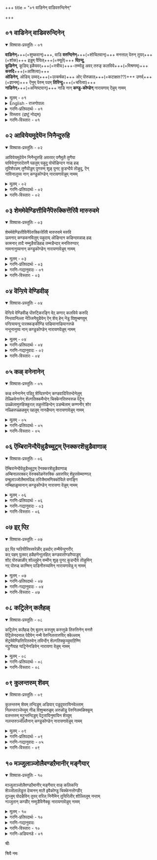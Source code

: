 +++
title = "०१ वाडिनेन् वाडिवरुन्दिनेन्"

+++


## ०१ वाडिनेन् वाडिवरुन्दिनेन्

<details open><summary>विश्वास-प्रस्तुतिः - ०१</summary>

**वाडिनेन्**+++(=शुष्कवान्)+++, वाडि **वरुन्दिनेन्**+++(=शोचितवान्)+++ मनत्ताल् पॆरुन् तुयर्+++(=शोक)+++ इडुम् पैयिल्+++(=स्यूते)+++ **पिऱन्दु**,  
**कूडिनेन्**, कूडिय् इळैयवर्+++(=स्त्रीयः)+++-तम्मोडु अवर् तरुङ् कलविये+++(=मिश्रणम्)+++ **करुदि**+++(=आशित्वा)+++  
**ओडिनेन्**, ओडिय् उय्वद्+++(=उत्कर्षक)+++ ओर् पॊरुळाल्+++(=कटाक्षतः??)+++ उणर्व्+++(=ज्ञानम्)+++ ऎनुम् पॆरुम् पदम् **तिरिन्दु**+++(=चरित्वा)+++  
**नाडिनेन्**+++(=अन्विष्टवान्)+++ नाडि नान् **कण्डु-कॊण्डेन्** नारायणाव् ऎन्नुम् नामम्
</details>

<details><summary>मूलम् - ०१</summary>

वाडिनेन् वाडिवरुन्दिनेन् मनत्ताल् पॊरुन्दुयरिडुम् पैयिल् पिऱन्दु  
कूडिनेन् कूडियिळैयवर् तम्मोडु अवर् तरुङ्गलविये करुदि  
ओडिनोडियुय् वदोर् पॊरुळाल् उणर् वॆनुम् पॆरुम् पदम् तिरिन्दु  
नाडिनेन् नाडिनान् कण्डुकॊण्डेन् नारायणावॆन्नुम् नामम्
</details>

<details><summary>English - राजगोपालः</summary>

"Born into this life, I fell into deep anguish of mind. I mingled with young women thinking it was greatly to be desired, until at last I realised that salvation consists only in the utterance of the name Nārāyaṇa”.
</details>


<details><summary>गरणि-प्रतिपदार्थः - ०१</summary>

वाडिनेन्=बाडि बसवळिदॆ, वाडि=बाडि, मनत्ताल्=मनस्सिनल्लि, वरुन्दिनेन्=नॊन्दु कॊरगिदॆ, पॆरु=अगाधवाद, तुयर् इडुम्=दुःखगळिगॆ आकरवाद, पैयिल्=चीलदल्लि, पिऱन्दु=हुट्टि, कूडिनेन्=इतररन्नु कूडिकॊण्डॆ, कूडि=संसारदल्लि सेरिकॊण्डु, इळैयवर्=स्त्रीयरु, तरुम्=तरुव\(कॊडुव\), कलविये=कूडिकॆयन्ने, करुदि=आशिसि, अवर् तम्मोडु=अवरॊडनॆ, ओडिनेन्=स्वेच्छॆयिन्द ओडिदॆ, ओडि=हागॆ नडसिद ओटदल्लि, उय्वदु=अभ्युदय हॊन्दलु, ऒरु पॊरुळाल्=भगवन्तन ऒन्दु कृपाकटाक्षदिन्द, उणर् वु ऎनुम्= ज्ञानवॆम्ब, पॆरुपदम्=श्रेष्ठ स्थानदल्लि, तिरिन्दु= नडॆदाडि, नाडिनेन्=हुडुकिदॆ, नाडि=हागॆ हुडुकाडि, नारायणा ऎन्नुम्=नारायण ऎम्ब, नामम्=नामवन्नु, नान्=नानु, कण्डुकॊण्डेन्=पडॆदुकॊण्डॆनु.
</details>

<details><summary>विस्तारः (द्रष्टुं नोद्यम्)</summary>

\(इदुवरॆगिन नन्न बाळिनल्लि\)नानु बाडि बसवळिदॆ. बाडिद्दल्लदॆ मनदल्लि नॊन्दु कॊरगिदॆ.  
अगाधवाद दुःखक्कॆ आकरवाद \(संसारवॆम्ब\) चीलदल्लि हुट्टु कूडिकॊण्डॆ.  
संसारदल्लि सेरिकॊण्डु स्त्रीयरु कॊडुव कूडिकॆयन्ने आशिसि  
अवरॊडनॆ स्वेच्छॆयिन्द ओडाडिदॆ.  
हागॆ नडसिद ओटदल्लि आत्माभ्युदयवन्नु पडॆयुवुदक्कागि  
भगवन्तन ऒन्दु कृपाकटाक्षदिन्द ज्ञानवॆम्ब श्रेष्ठवाद स्थानदल्लि नडॆदाडि हुडुकिदॆ.  
हागॆ हुडुकाडि नारायण ऎम्ब नामवन्नु नानु पडॆदुकॊण्डॆ. \(१
</details>


<details><summary>गरणि-विस्तारः - ०१</summary>

तिरुमङ्गै आऴ्वाररु हेळुत्तारॆ- इन्दु नानु "नारायण"ऎम्ब नामवन्नु कण्डुकॊण्डॆ. इष्टुकालवू नानु हुट्टु, सावु दुःख,कष्ट,सङ्कटगळीगॆ आकरवॆनिसिद संसारदल्लि बिद्दु तॊळलाडुत्तिद्दॆ. नन्न आत्मविकासक्कॆ ऎडॆयिल्लदन्तॆ इत्तु. अदक्कॆ अवकाशविल्लवल्ल ऎन्दु मनस्सिनल्लि कॊरगिदॆ. बाडि बसवळिदॆ. नन्न सांसारिक जीवनदल्लि दॊरॆयुव अत्यल्पवाद विषयसुखक्कॆ नन्न आशॆयन्नु हॆच्चिसिकॊण्डिद्दॆ. स्त्रीयरॊडनॆ अदक्कागि बहळवागि ओडाडिदॆ. अदृष्टवशात् भगवन्तन कृपॆयॊन्दु नन्नन्नु आत्मज्ञानदत्त तिरुगिसितु. ज्ञानवॆम्ब 

आस्थानदल्लि नडॆदद्दर फलवागि, हुडुकाडिद्दर फलवागि ननगॆ लभिसिद्दु "नारायण"ऎम्ब दिव्यनाम.

संसारवॆम्बुदु घोरसागर. अदु अनन्त. दुःखद आकर. अदरल्लि सिक्किबिद्दरॆ, निरन्तरवू तॊळलाटवे गति. आ कडुकष्टदिन्द तप्पिसिकॊळुवुदादरू हेगॆ? मॊदलु, तानु अदरिन्द पारागबेकु ऎम्ब मनस्सु सिद्धवागबेकु. तानु नडसुत्तिरुव जीवन हुरुळिल्लद्दॆन्दू व्यर्थवादद्दॆन्दू अरिवागबेकु. तन्न अभ्युदयक्कॆ दारिकाणलिल्लवल्ल ऎन्दु मनस्सु कॊरगबेकु. इष्टॆल्ल अरिवुण्टागुवुदक्कॆ भगवन्तन कृपाकटाक्षवु ऒदगिबरबेकु. आग, आत्मज्ञानवुण्टागुत्तदॆ. आत्मोन्नतियागुत्तदॆ. अदक्कॆ अतिसुलभवू सरळवू आद मार्गवॆन्दरॆ भगवन्नाम स्मरणॆये. भगवन्नामस्मरणॆयिन्द मनस्सु पक्ववागुत्तदॆ. भक्तिहॆच्चुत्तदॆ. भगवन्तनन्नु कण्डुकॊळ्ळुवन्तागुवुदु. भगवन्तनल्लि कूडिकॊळ्ळुवुदू, अवन सेवॆयू लभिसुवुदु.

"नारायण"नामवन्नु आऴ्वाररु हेगॆ पडॆदरॆम्ब कतॆयन्नु ऒम्दु तनियल्लि सूचिसलागिदॆ. "ॐ नमो नारायणाय" ऎम्ब अष्टाक्षरी मन्त्रवन्नु अवरु भगवन्तनिन्दले उपदेशपडॆदरल्लवे? अदरिन्द अवर आत्मोन्नतियायितल्लवे? ई दिव्यमन्त्रदल्लि सेरिरुव "नारायण"ऎम्बुदु भगवन्नाम. हिरियरु, भागवतरु तावु माडुव ऎल्ल कॆलसगळल्लियू, मिक्क ऎल्ला कालगळल्लियू प्रियवाद ऒन्दु भगवन्नामवन्नु उच्चरिसुत्तले इरुवरल्लवे?

तम्म जीवनद अनुभव ऒब्बॊब्ब संसारिगू अवश्यकवॆन्दू, तम्म हागॆये ऎल्लर आत्मोद्धारवागबेकॆन्दू, आऴ्वाररु "नाम"द हिरिमॆयन्नू., अदु तमगॆ लभिसिद परियन्नू इल्लि हेळिद्दारॆ. इदु अवर औदार्य\! आत्मसाधनॆगॆ मॊदल पाठवे "नाम"स्मरणॆ.
</details>


## ०२ आवियेयमुदेयॆन निनैन्दुरुहि

<details open><summary>विश्वास-प्रस्तुतिः - ०२</summary>

आवियेयमुदेयॆन निनैन्दुरुहि अवरवर् पणैमुलै तुणैया  
पावियेनुणरादॆत्तनै पहलुम् पऴुदु पोयॊऴिन्दन नाळ् हळ्  
तूविशेरन्नम् तुणैयॊडुम् पुणरुम् शूऴ् पुनऱ् कुडन्दैये तॊऴुदु, ऎन्  
नाविनालुय्य नान् कण्डुकॊण्डेन् नारायणावॆन्नुम् नामम्
</details>

<details><summary>मूलम् - ०२</summary>

आवियेयमुदेयॆन निनैन्दुरुहि अवरवर् पणैमुलै तुणैया  
पावियेनुणरादॆत्तनै पहलुम् पऴुदु पोयॊऴिन्दन नाळ् हळ्  
तूविशेरन्नम् तुणैयॊडुम् पुणरुम् शूऴ् पुनऱ् कुडन्दैये तॊऴुदु, ऎन्  
नाविनालुय्य नान् कण्डुकॊण्डेन् नारायणावॆन्नुम् नामम्
</details>

<details><summary>गरणि-प्रतिपदार्थः - ०२</summary>

आविये=नन्न प्राणवे, अमुदे=अमृतवे, ऎन=ऎन्दु, निनैन्दु=नॆनॆदु, उरुहि=मनकरगि, अवरवर्=अवरवर, पणैमुलै=दप्प मॊलॆगळ, तुणै आ=जॊतॆगूडि, पावियेन्= नानु पापियादॆनु, उणरादु=आत्मज्ञानवन्नु पडॆयदॆ, ऎत्तनै पहलुम्=ऎष्टो दिनगळु, पऴुदु पोय्= व्यर्थवादवु, ऎत्तनै नाळ् हळ्= ऎष्टो दिनगळु, ऒऴिन्दन=कळॆदु होदवु, तूविशेर्=मृदुवाद रॆक्कॆगळिन्द कूडिद, अन्नम्=हंसवु, तुणैयॊडुम्=अदर जॊतॆयॊडनॆ, पुणरुम्=विहरिसुवन्थ, पुनल् शूऴ्=सरोवरगळिन्द सुत्तुवरिदिरुव, कुडन्दैये= कुम्भकोणवन्ने, तॊऴुदु=सेवॆ माडि, ऎन् नाविनाल्=नन्न नालगॆयिन्द, उय्य=नानु उज्जीवनगॊळ्ळलु, कण्डुकॊण्डेन्=कण्डुकॊण्डॆनु, नारायण ऎन्नुम् नामम्=नारायण ऎम्ब नामवन्नु.
</details>

<details><summary>गरणि-विस्तारः - ०२</summary>

नन्न प्राणवे, अमृतवे ऎन्दु नॆनॆदु, मनकरगि, अवरवर दप्पनाद मॊलॆगळ जॊतॆगूडि नानु पापियादॆ. आत्मज्ञानवन्नु पडॆयदॆ ऎष्टुदिनगळो व्यर्थवादवु. ऎष्टु कालवो कळॆदुहोदवु. मृदुवाद रॆक्कॆगळिन्द कूडिद हंसगळु जॊतॆगूडि विहरिसुवन्थ सरोवरगळिन्द सुत्तुवरिदिरुव कुम्भकोणवन्ने सेवॆ माडि, ननु उज्जीविसुवुदक्कागि नारायण ऎम्ब नामवन्नु नानु नन्न नालगॆयिन्द कण्डुकॊण्डॆ. \(२

आऴ्वाररु हेळुत्तारॆ- नन्न जीवनदल्लि बहुभागवन्नु नानु व्यर्थवागि कळॆदॆ. इहलोकद क्षणिकवाद इन्द्रियगळ सुखक्कागि नानु बहळवागि तॊळलाडिदॆ. नन्नॊडनॆ इरुव स्त्रीयरन्नु "नन्न प्राणवे" , नन्न अमृतवे" ऎन्दु मुन्तागि प्रीतिय सविनुडिगळिन्द कूगिकरॆयुत्ता अवरु कॊडुव अल्पसुखवन्ने सर्वस्ववॆन्दु तिळिदु कालकळॆदॆ. नन्न बाळिन ऎष्टो काल हीगॆ हाळायितो\! आत्मज्ञानक्कागि प्रयत्निसले इल्ल. नन्न मेल्मॆगागि नानु श्रमिसलिल्ल. नानु कडुपापियादॆ. आदरू, भगवन्तन कृपॆयुण्टायितु. रम्यवाद प्रकृतियिन्दलू, हंसगळु विहरिसुव सरोवरगळिन्दलू सुत्तुवरिदिरुव ई कुम्भकोणक्षेत्रदल्लि सेवॆ माडुव भाग्य लभिसितु. अदर फलवागि "नारायण" नामवन्नु नानु उच्चरिसुवन्तॆ आयितु.

परमात्मनन्नु अनन्यवागि आश्रयिसि, अवनन्नु गाढवागि प्रेमिसि अवनन्नु "नन्न प्राणवे", "नन्न अमृतवे"ऎन्दु कूगि करॆयुत्ता, हागॆये अनुभविसुत्ता आत्मोद्धार माडिकॊळ्ळुवुदु मनुष्यन कर्तव्य. आदरॆ, अवनु माडुवुदादरू एनु? आत्मोन्नतिगागि श्रमिसदॆ, अवन बाळन्नॆल्ल क्षणिकवाद विषयसुखगळन्नु अरसुवुदरल्लिये व्यर्थवागि कळॆयुत्तानॆ. आऴ्वाररिगॆ आदद्दू हीगॆये. भगवत्कृपॆयिन्द अवरु देशद नाना पुण्यक्षेत्रगळ दर्शन माडिदरु. अल्लॆल्ला भगवत्सेवॆय भाग्य अवरिगॆ लभिसितु. आत्मज्ञानवुण्टागि भगवन्नामस्मरणॆयल्लि आनन्ददिन्द कालकळॆयुवन्तॆ आयितु.

आऴ्वाररु देशद नाना पवित्रक्षेत्रगळन्नु सन्दर्शिसिदरष्टॆ. अवुगळल्लि बहुमट्टिगॆ ऎल्लवुगळन्नू तम्म पाशुरगळल्लि हॊगळिहाडिद्दारॆ. ई पाशुरदल्लि अवरु कुम्भकोणदल्लि नॆलसिरुव "आरावमदु" ऎम्ब हॆसरिनल्लि कीर्तिवन्तनाद स्वामिय सेवॆयन्नु माडिद्दर परिणामवे "अमुदे" ऎम्ब पदप्रयोगदिन्द कण्डुबरुव सूचनॆ. आरावमदु स्वामिये श्रीमन्नारायणनल्लवे? "नारायण"ऎम्ब नामवन्नु नालगॆयल्लि उच्चरिसुत्ता आत्मोन्नतियन्नू मुक्तियन्नू पडॆयुवुदक्कॆ सुलभवाद मार्ग ऎम्बुदन्नु अदु सूचिसुत्तदॆ.
</details>


## ०३ शेममेवेण्डित्तीविनैपॆरुक्कित्तॆरिवै मारुरुवमे

<details open><summary>विश्वास-प्रस्तुतिः - ०३</summary>

शेममेवेण्डित्तीविनैपॆरुक्कित्तॆरिवै मारुरुवमे मरुवि  
ऊमनार् कण्डकनविलुम् पऴुदाय् ऒऴिन्दन कऴिन्दवन्नाळ् हळ्  
कामनार् तादै नम्मुडैयडिहळ् तम्मडैन्दार् मनत्तिरुप्पार्  
नामनानुय्यनान् कण्डुकॊण्डेन् नारायणावॆन्नुम् नामम्
</details>

<details><summary>मूलम् - ०३</summary>

शेममेवेण्डित्तीविनैपॆरुक्कित्तॆरिवै मारुरुवमे मरुवि  
ऊमनार् कण्डकनविलुम् पऴुदाय् ऒऴिन्दन कऴिन्दवन्नाळ् हळ्  
कामनार् तादै नम्मुडैयडिहळ् तम्मडैन्दार् मनत्तिरुप्पार्  
नामनानुय्यनान् कण्डुकॊण्डेन् नारायणावॆन्नुम् नामम्
</details>

<details><summary>गरणि-प्रतिपदार्थः - ०३</summary>

शेममे वेण्डि=सौख्यवन्ने कोरि, ती विनै=कॆट्टकॆलसगळन्नु, पॆरुक्कि=बॆळसि, तॆरिवैमार्=स्त्रीयर, उरुवमे=रूपसौन्दर्यवन्ने, मरुवि=आशिसि, ऊमनार्=मूकनु, कण्ड=कण्ड, कनविलुम्=कनसिगिन्तलू, पऴुदुआय्=व्यर्थवागि, ऒऴिन्दन=कळॆदु होदवु, कऴिन्दन अन्नान् हळ्=आ काल\(दिन\)वॆल्ल व्यर्थवागि होदवु, कामनार् तादै=मन्मथन तन्दॆयू, नम्मुडैय अडिहळ्= नम्म पवित्रपादगळू

तम्=तम्मन्नु, अडैन्दार्=आश्रयिसिदवर, मनत्तु=मनदल्लि, इरुप्पार्=नॆलसिरुववनू, आदवन, नामम्=पवित्रनामवाद, नारायणा ऎन्नुम् नामम् =नारायणा ऎम्ब नामवन्नु, नान्=नानु, उय्य=उज्जीविसलु, कण्डुकॊण्डेन्=कण्डुकॊण्डॆनु.
</details>

<details><summary>गरणि-गद्यानुवादः - ०१</summary>

सौख्यवन्ने कोरि, कॆट्टकॆलसगळन्नु बॆळसि, स्त्रीयर रूपसौन्दर्यवन्ने आशिसि, मूकरु कन्द कनसिगिन्तलू हीनवागि कालवॆल्ल व्यर्थवागि कळॆदुहोयितु. मन्मथन तन्दॆयू, नम्म पवित्रपादगळू, तम्मन्नु आश्रयिसिदवर मनदल्लि नॆल्सिरुववनू आद स्वामिय पवित्रनामवाद नारायण ऎम्ब नामवन्नु, नानु उज्जीवनगॊळ्ळलु कण्डुकॊण्डॆनु. \(३\)
</details>

<details><summary>गरणि-विस्तारः - ०३</summary>

"नावु क्षेमदिन्दिरबेकु. नमगॆ यारिन्दलू कष्टसङ्कटगळु बरबारदु. यावागलू हितवागि सुखसन्तोषगळिन्दले कूडिरबेकु-ऎन्दु हम्बलिसुववरु ऒळ्ळॆयवरागि, ऒळ्ळॆय कॆलसगळन्नु माडुत्ता, ऒळ्ळॆय तनवन्नु बॆळॆसिकॊळ्ळुत्ता होगबेकु. अदक्कॆ प्रतियागि कॆट्टद्दन्नु माडुत्ता अदरिन्द ऒळ्ळॆयदन्नु पडॆयलादीते? स्त्रोलोलुपतॆये मुन्ताद विषयासक्तिगळल्लि तॊडगिदरॆ बरुव फल कॆट्टद्दे हॊरतु ऒळ्ळॆयदॆन्दिगू आगलारदु.

आऴ्वररु हेळूत्तारॆ, नानु इहलोकद सुखवन्नु बयसिदॆ. अदे क्षेमवॆन्दू हितवॆन्दू तिळिदॆ. अदक्कागि कॆट्टकॆलसगळन्नु बॆळसुत्ता होदॆ. स्त्रीयरल्लि व्यामोहगॊण्डॆ. अवर रूपसौन्दर्यगळिगॆ मरुळादॆ. स्त्रीसङ्गवन्नु आशिसिदॆ. हीगॆ नन्न आयुस्सु व्यर्थवागि हाळायितु. नन्न अनुभवदिन्द ननगॆ ईग तिळियितु नन्ना त्मोन्नतिगॆ अदु सरियाद क्रमवल्लवॆन्दु. भगवन्तनु अपरिमित सुन्दरनु. अवनन्नु "मन्मथ मन्मथ"नॆन्नुत्तारॆ. अवन तिरुवडिगळे मनुष्यन उज्जीवनक्कॆ दृढवाद रक्षणॆ. अवनन्नु आश्रयिसिदवर मनदल्लि अवनु नॆलसुवनु. मत्तु आश्रितर रक्षकनागुत्तानॆ. इदन्नु मनवरिकॆ माडिकॊण्डु, नानु स्वामिय पवित्रवाद नामवन्नु ऎन्दरॆ, "नारायण"ऎम्बुदन्नु ईग कण्डुकॊण्डिद्देनॆ.

आद्दरिन्द, ऎष्टे कॆट्टवनादरू, तन्न आत्मोद्धारवन्नु ताने माडिकॊळ्ळबहुदाद सुलभोपायवॆन्दरॆ, ऎडबिडद भगवन्नामोच्चारणॆये.

"मूकनु कण्ड कनसु...." इदु बलुसॊगसाद उपमान. मूकनिगॆ मातिन शक्तियिल्ल. तानु कण्ड कनसु ऎष्टे सुन्दरवादरू, ऎष्टे हर्षप्रदवादरू, ऎष्टे भयानकवादरू अदन्नु तानॊब्ब अनुभविसबल्लने विना तन्न अनुभववन्नु इतररॊन्दिगॆ विनिमय माडिकॊळ्ळलार. आद्दरिन्द अवन कनसु ऒन्दु बगॆय मूकवेदनॆये ऎन्नबहुदु.

अदक्किन्तलू हीनवादद्दु इहलोकद सुखगळल्लि स्त्रीसङ्गदल्लि कळॆयुव काल.
</details>


## ०४ वॆन्ऱिये वेण्डिवीऴ्

<details open><summary>विश्वास-प्रस्तुतिः - ०४</summary>

वॆन्ऱिये वेण्डिवीऴ् पॊरुट्किरङ्गि वेऱ् कणार् कलविये करुदि  
निन्ऱवानिल्ला नॆञ्जिनैयुडैयेन् ऎन् शॆय् हेन् नॆडु विशुम्बणवुम्  
पन्ऱियायन्ऱु पारक्कङ्कीण्डि पाऴियानाऴियानरुळे  
नन्ऱुनानुय्य नान् कण्डुकॊण्डेन् नारायणवॆन्नुम् नामम्
</details>

<details><summary>मूलम् - ०४</summary>

वॆन्ऱिये वेण्डिवीऴ् पॊरुट्किरङ्गि वेऱ् कणार् कलविये करुदि  
निन्ऱवानिल्ला नॆञ्जिनैयुडैयेन् ऎन् शॆय् हेन् नॆडु विशुम्बणवुम्  
पन्ऱियायन्ऱु पारक्कङ्कीण्डि पाऴियानाऴियानरुळे  
नन्ऱुनानुय्य नान् कण्डुकॊण्डेन् नारायणवॆन्नुम् नामम्
</details>

<details><summary>गरणि-प्रतिपदार्थः - ०४</summary>

वॆन्ऱिये वेण्डि=जयवन्नु आशिसि, वीऴ् पॊरुट्कु इरङ्गि=नाश हॊन्दुव वस्तुगळिगॆ इळिदु, वेल् कणार्==वेलायुधदन्तॆ विशालवाद कण्णुळ्ळवर, कलविये करुदि=कूटवन्ने आशॆपट्टु, निन्ऱवानिल्ला=निन्तल्लि निल्लद, नॆञ्जैयुडैयेन्=मनस्सुळ्ळवनागिद्देनॆ, ऎन् शॆय् हेन्=एनु माडलि? अन्ऱु=अन्दु, नॆडुविशुम्बु=विस्तारवाद आकाशवन्नु, अणवुम्=मुट्टुवन्तॆ, पन्ऱि आय्=हन्दि\(महावराहस्वरूपनु\) आगि, पारकम्=भूमण्डलवन्नु, कीण्ड=गिडिदॆत्तिद, पाऴियान्=समर्थनादवन, आऴियान्=चक्रायुधधारियादवन, अरुळे=कृपॆयिन्दले, नान्=नानु, नन्ऱु=चॆन्नागि, उय्य=उज्जीविसुवन्तॆ, नारायणा ऎन्नुम् नामम्=नारायण ऎम्ब नामवन्नु, नान् कण्डुकॊण्डेन्=नानु कण्डुकॊण्डॆनु.
</details>

<details><summary>गरणि-गद्यानुवादः - ०२</summary>

जयवन्ने आशिसि नाशहॊन्दुव वस्तुगळिगॆ इळिदु, वेलायुधदन्तॆ विशालवाद कण्णुगळुळ्ळवर कूटवन्ने आशॆपट्टु निन्तल्लि निल्लद मनस्सुळ्ळवनागिद्देनॆ;एनु माडलि? अन्दु विस्तारवाद आकाशवन्नु मुट्टुवन्तॆ महावराहनागि भूमण्डलवन्नु गिडिदु ऎत्तिद समर्थन, चक्रधारियु कृपॆयिन्दले नानु चॆन्नागि उज्जीविसुवन्तॆ, नारायण ऎम्ब नामवन्नू नानु कण्डुकॊण्डॆ. \(४\)
</details>

<details><summary>गरणि-विस्तारः - ०४</summary>

मनस्सिगॆ तक्क कॆलस, कॆलसक्कॆ तक्क फल. मनस्सु उत्तमवादरॆ उत्तमकार्यगळल्लि तॊडगिसुत्तदॆ. अदु कीळादरॆ कॆलसगळू कीळे. कॆलसवॆन्थाद्दो अदक्कॆ अनुगुणवागिये फलविरुवुदु. कीर्तियन्नू जयवन्नू अपेक्षिसुववनु कीर्तिकरवाद कॆलसगळन्ने माडबेकु. हीनकार्यगळल्लि निरतनागि कीर्तियन्नु आशिसिदरॆ, हीनकीर्तियल्लदॆ ऒळ्ळॆय यशस्सु लभिसुवुदे?

आऴ्वररु हेळुत्तारॆ- नानु आशिसिद्दु जय, कीर्तिगळन्नु माडुत्तिद्दुदु

अधःपतनद कॆलसगळन्ने. नन्न मनस्सादरो बलुचञ्चल. निन्तल्लिनिल्लद्दु अदु. नन्न लक्ष्यवॆल्ल विशालवाद कण्णुगळ हॆङ्गसर मेलॆ\! एनु माडलि? ई स्थितियल्लि नानु नन्न मेल्मॆयन्नु काणुवुदॆन्तु? हिन्दॆ, सर्वेश्वरनाद स्वामियु महावराहनागि अवतरिसि, आकाशदष्टुबॆळॆदु, नीरिनल्लि हॊक्कू भूमण्डलवन्नु कद्दु नीरिनल्लि अडगिकॊण्डिद्द दुष्टहिरण्याक्षनन्नु कॊन्दु भूमियन्नु तन्न कोरॆहल्लुगळिन्द गिडिदु मेलक्कॆ ऎत्तलिल्लवे? अवने नन्नल्लि मनॆमाडिकॊण्डिरुव कॆट्टहव्यासगळन्नु नाशगॊळिसि नन्नन्नु उद्धरिसुववनु\! अवनु चक्रायुधधारि\! परमसमर्थनु\! अवन कृपॆयिन्दले नानु आत्मोन्नतिगॆ साधनवाद नारायण ऎम्ब अवन दिव्य नामस्मरणॆयन्नु कण्डुकॊण्डॆ\!
</details>


## ०५ कळ् वनेनानेन्

<details open><summary>विश्वास-प्रस्तुतिः - ०५</summary>

कळ् वनेनानेन् पडिऱु शॆय्दिरुप्पेन् कण्डवादिरितन्देनेलुम्  
तॆळ्ळियेनानेन् शॆल्गतिक्कमैन्देन् चिक्कॆनत्तिरुवरुळ पॆट्रेन्  
उळ्ळॆलामुरुहिक्कूरल् तऴुत्तॊऴिन्देन् उडम्बॆलाम् कण्णनीर् शोर  
नळ्ळिरुळ्ळळवुम् पहलुम् नानऴैप्पन् नारायणावॆन्नुम् नामम्
</details>

<details><summary>मूलम् - ०५</summary>

कळ् वनेनानेन् पडिऱु शॆय्दिरुप्पेन् कण्डवादिरितन्देनेलुम्  
तॆळ्ळियेनानेन् शॆल्गतिक्कमैन्देन् चिक्कॆनत्तिरुवरुळ पॆट्रेन्  
उळ्ळॆलामुरुहिक्कूरल् तऴुत्तॊऴिन्देन् उडम्बॆलाम् कण्णनीर् शोर  
नळ्ळिरुळ्ळळवुम् पहलुम् नानऴैप्पन् नारायणावॆन्नुम् नामम्
</details>

<details><summary>गरणि-प्रतिपदार्थः - ०५</summary>

कळ्वनेन् आनेन्=कळ्ळतन माडुववने आदॆ, पडिऱु शॆय्दु इरुप्पेन्=मोसवञ्चनॆगळन्नु नडसिद्देनॆ, कण्डवा=नन्न इष्टबन्द हागॆ, तिरिन्देन् आनेन्=तिरुगाडि वर्तिसिदॆनादरू, तॆळ्ळियेन् आनेन्=तिळीमनस्सिनवनादॆ, शॆल् गतिक्कू=होगबेकाद सन्मार्गदल्लि, अमैन्देन्=हॊन्दिकॊण्डॆ, चिक्कॆन=इद्दक्किद्दन्तॆये, तिरु अरुळ्=श्रेष्ठवाद कृपॆयन्नु, पॆट्रेन्=पडॆदॆ, उळ् ऎलाम् उरुहि=मनस्सॆल्लवू, उरुहि=करगितु, कुरल्=गण्टलु, मातु, तऴुत्तु=तॊदलितु, ऒऴिन् देन्=नुडियदादॆनु, उडम्बॆलाम्=ऒडलॆल्लवू, कण्णनीर् शोर=कण्णीरु हरिदु नॆनॆयितु, नळ् इरुळ् अळवुम्=नट्टिरुळॆल्लवू, पहलुम्=हगलॆल्लवू, नान् अऴैप्पन्=नानु कूगि करॆयुवुदु, नारायणा ऎन्नुम् नामम्=नारायण ऎम्ब नामवन्ने.
</details>

<details><summary>गरणि-विस्तारः - ०५</summary>

कळ्ळतनवन्ने माडिदॆ. मोसवञ्चनॆगळन्नु नडसिदॆ. नन्न इष्टबन्द हागॆ तिरुगाडिदॆ. हागॆये नडॆदुकॊण्डॆ. इन्थ नीचप्रवृत्तियवनादरू

नन्न मनस्सु तिळिगॊण्डितु. नडॆयबेकाद सन्मार्गक्कॆ हॊन्दिकॊण्डॆ. इद्दक्किद्दन्तॆये दिव्यकृपॆयन्नु पडॆदॆ. मनस्सॆल्लवू करगितु. मातु तॊदलितु नुडियदादॆनु.कण्णीरु हरिदु ऒडलॆल्लवू नॆन्नॆयितु. हगलु इरुळॆन्नदॆ यावागलू नानु कूगिकरॆयुवुदु नारायण ऎम्ब नामवन्ने.\(५\)

मनुष्यनिगॆ बुद्धिस्वातन्त्र्यवू इदॆ. कर्तव्य स्वातन्त्र्यवू इदॆ. अदरिन्द अवनु ऊर्जितगॊळ्ळबहुदु; इल्लवे अधःपतन हॊन्दबहुदु. सर्वसाक्षियाद भगवन्तनु अवनल्लिये इद्दुकॊण्डु अवन नडतॆयन्नु गमनिसुत्तिरुत्तानॆ. याव क्षणदल्लि अवन कृपॆ ऒदगिबरुवुदो\! भगवत्कृपॆगॆ ऒळगादनॆन्दरॆ, अवन ऎल्लदुस्स्वभावगळू नीगुवुवु. अवनु परिशुद्धगॊळ्ळुवनु. तिरुमङ्गै आऴ्वारर जीवनवे इदक्कॆ निदर्शन. आऴ्वाररु तॊडगिद्दद्दु कळ्ळतन दरोडॆगळल्ल. भगवन्तनन्नू अवरु बिडलिल्ल. दम्पतिगळागि बन्द लक्ष्मीनारायणरन्नु सुलिगॆ माडिदरु. भगवन्तनिगॆ कनिकर हुट्टितु. अवरन्नु परिवर्तिसिदरु. ऎष्टु बेग अवरु सद्भक्तरादरु\! भक्तिपारवश्यदिन्द अवरिगाद परिवर्तनॆयन्नू आनन्दद अनुभवगळन्नू अवरु ई पाशुरदल्लि हेळिद्दारॆ. तम्म दुर्नडतॆय अरिवाद कूडले पश्चात्तापवुण्टायितु. मनस्सु करगितु. परिशुद्धगॊण्डितु. कृतज्ञतॆ हृदयदिन्द उक्किहरियितु. कण्णुगळिन्द आनन्दबाष्पवु धाराकारवागि हरियतॊडगितु. मातु तॊदलितु. कुत्तिगॆ बिगियितु. नारायण ऎम्ब ऒन्दु नामव् अवर बायिन्द ऎडॆबिडदॆ हॊरबीळलु मॊदलायितु. प्रापञ्चिक जीवनद योचनॆगळॆल्लवू मायवादवु. मनस्सु भगवन्तनल्लिये नॆलॆगॊण्डितु.
</details>


## ०६ ऎम्बिरानॆन्दैयॆन्नुडैच्चुट्रम् ऎनक्करशॆन्नुडैवाणाळ्

<details open><summary>विश्वास-प्रस्तुतिः - ०६</summary>

ऎम्बिरानॆन्दैयॆन्नुडैच्चुट्रम् ऎनक्करशॆन्नुडैवाणाळ्  
अम्बिनालरक्कर् वॆरुक्कॊळनॆरुक्कि अवरुयिर् शॆहुत्तवॆम्माण्णल्  
वम्बुलाञ्जोलैमामदिळ् तरिजैमामणिक्कोयिले वणङ्गि  
नम्बिहाळुय्यनान् कण्डुकॊण्डेन् नारायणा वॆन्नुम् नामम्
</details>

<details><summary>मूलम् - ०६</summary>

ऎम्बिरानॆन्दैयॆन्नुडैच्चुट्रम् ऎनक्करशॆन्नुडैवाणाळ्  
अम्बिनालरक्कर् वॆरुक्कॊळनॆरुक्कि अवरुयिर् शॆहुत्तवॆम्माण्णल्  
वम्बुलाञ्जोलैमामदिळ् तरिजैमामणिक्कोयिले वणङ्गि  
नम्बिहाळुय्यनान् कण्डुकॊण्डेन् नारायणा वॆन्नुम् नामम्
</details>

<details><summary>गरणि-प्रतिपदार्थः - ०६</summary>

ऎम् पिरान् =नमगॆ उपकाराकनू, ऎन्दै=तन्दॆयू, ऎन्नुडै शुट्रम्= नन्नबन्धुवू, ऎनक्कु अरशु=ननगॆ ऒडॆयनू, ऎन्नुडै वाऴ् नाळ्=नन्न प्राणपुरुषनू, अम्बिनाल्=बाणगळिन्द, अरक्कर्=राक्षसरु, वॆरुक्कॊळ=अञ्जुवन्तॆ \(बॆदरिकॊळ्ळुवन्तॆ\) नॆरुक्कि=ऎदुरिसि

अवर् उयिर्=अवर जीवगळन्नु, शॆहुत्त=सदॆबडिद, ऎम् अण्णल्=नम्म स्वामियू नॆलसिरुव, वम्बु उलाम्=परिमळवु हरडिरुव, शोलै=उपवनगळिन्दलू, मा मदिळ्=ऎत्तरवाद कोटॆगळिन्दलू कूडिद, तञ्जैमामणिन्=तञ्जैमामणिय कोयिले वणङ्गि=देवालयदल्लिये नमस्करिसि, नम्बिगाळ्=भगवद्भक्तरु, उय्य=उज्जीविसुवन्तॆये, नान्-नानु, नारायणा ऎन्नुम् नामम्=नारायण ऎम्ब नामवन्नु, कण्डुकॊण्डेन्=कण्डुकॊण्डॆनु.
</details>

<details><summary>गरणि-गद्यानुवादः - ०३</summary>

नम्म उपकारियू, तन्दॆयू, बन्धुवू, ऒडॆयनू, प्राणपुरुषनू राक्षसरु बॆदरिकॊळ्ळुवन्तॆ ऎदुरिसि अवर जीववन्नु अम्बुगळिन्द सदॆबडिदवनू आद नम्म स्वामियु नॆलसिरुव परिमळवु हरडिरुव उपवनगळिन्दलू ऎत्तरव्चाद कोटॆगॊडॆगळिन्दलू कूडिद तञ्जैमामणिय देवालयदल्लिये नमस्करिसि भगवद्भक्तरु आत्मोद्धार माडिकॊळ्ळुवन्तॆये नानू नारायण ऎम्ब नामवन्नुकण्डुकॊण्डॆ. \(६\)
</details>

<details><summary>गरणि-विस्तारः - ०६</summary>

शरणागति तत्त्वद ऒन्दु विषय इल्लि कण्डुबरुत्तदॆ. भगवन्तने नमगॆ तन्दॆ, तायि,बन्धु,बळग,गॆळॆय,गुरु,गति, रक्षक, ऒडॆय, प्राण -ऎल्लवू . अवनु हॊरतु नमगॆ बेरॆ शरण्यरिल्ल. अवनन्नु अनन्यवागि आश्रयिसि, आत्मोद्धार माडिकॊळ्ळबेकु. ई रहस्यवन्नु मनगण्डु हागॆये तप्पदॆ नडॆदुकॊळ्ळुववरु भगवद्भक्तरु. अवरु भगवन्तनु नॆलसिरुव पवित्रदेवालयगळल्लिये ऎडॆबिडदॆ सेवॆ माडुत्ता तलॆबागि नमस्करिसुत्ता तम्म जीवनवन्नु सार्थकगॊळिसिकॊळ्ळुत्तारॆ. अवरु उज्जीवनगॊळ्ळुवुदक्कॆ भगवत्सेवॆ अवर मार्ग. अवरन्तॆये आऴ्वाररिगू ऒन्दु सुलभवाद सॊगसाद आत्मोद्धार मार्ग दॊरॆतिदॆ. नारायण ऎम्ब पवित्र नामोच्चारणॆये अदु. अदरिन्दले अवरिगॆ आत्मोन्नति.

भगवद्भक्तरु ऒन्दु मार्गदिन्द उज्जीवनगॊण्डरु. हागॆये आऴ्वाररू ऒन्दु मार्गदिन्द उज्जीवनगॊण्डरु. इदरिन्द कलियबेकाद पाठवेनु? नावू हागॆये नम्मन्नु उद्धरिसिकॊळ्ळबेकु ऎम्बुदे. मुन्दिन पाशुर अदे.

"तञ्जै मामणिक्कोयिल्" ऎम्बुदु तञ्जावूरु ऎन्दु प्रसिद्धि पडॆद पुण्यक्षेत्र. इल्लि मूरु दिव्य सन्निधिगळिवॆ.
</details>


## ०७ इऱ् पिऱ

<details open><summary>विश्वास-प्रस्तुतिः - ०७</summary>

इऱ् पिऱ प्पऱियीरिवरवरॆन्नीर् इन्नदोर् तन्मैयॆन्ऱुणरीर्  
कऱ् पहम् पुलवर् हळैहणॆन्ऱुलहिल् कण्डवातॊण्डरैप्पाडुम्  
शॊऱ् पॊरुळाळीर् शॊल्लुहेन् वम्मीन् शूऴ् पुनऱ् कुडन्दैये तॊऴुमिन्  
नऱ् पॊरुळ् काण्मिन् पाडिनीरुय्यमिन् नारायणावॆन्नु म् नामम्
</details>

<details><summary>मूलम् - ०७</summary>

इऱ् पिऱ प्पऱियीरिवरवरॆन्नीर् इन्नदोर् तन्मैयॆन्ऱुणरीर्  
कऱ् पहम् पुलवर् हळैहणॆन्ऱुलहिल् कण्डवातॊण्डरैप्पाडुम्  
शॊऱ् पॊरुळाळीर् शॊल्लुहेन् वम्मीन् शूऴ् पुनऱ् कुडन्दैये तॊऴुमिन्  
नऱ् पॊरुळ् काण्मिन् पाडिनीरुय्यमिन् नारायणावॆन्नु म् नामम्
</details>

<details><summary>गरणि-प्रतिपदार्थः - ०७</summary>

इल्=मनॆयन्नू, पिऱप्पु=हुट्टन्नू, अऱियीर्=नीवु अरितिल्ल, इवर् अवर्=इवरु अवरु, ऎन्नीर्=ऎन्दु तिळिदवरु, इन्नदु ओर् तन्मै=इन्थाद्दु ऒन्दु स्वभाव ऎन्दु, उणरीर्=तिळिवळिकॆयिल्लदवरु , कऱ् पहम्=कल्पवृक्ष, पुलवर्=ज्ञानिगळु\(ऒडॆयरु\), कळैहण्=आधार, ऎन्ऱु=ऎन्दु, कण्डवा=मनस्सिगॆ बन्द हागॆ, उलहिल्=ई लोकदल्लि, तॊण्डरै=सेवकरन्नु, पाडुम्=हॊगळि हाडुव, शॊल् पॊरुळ् आळीर्= तिळिवळिकॆयिल्लद किविगळे, शॊल्लुहेन्=हेळुत्तेनॆ, वम्मीन्=बन्नि, पुनल् शूऴ्=उपवनगळिन्द सुत्तुवरिदिरुव, कुडन्दैये=कुम्भकोणवन्ने, तॊऴुमिन्=सेवॆ माडि, नल् पॊरुळ्=सद्वस्तुवन्नु, काण्मिन्=कण्डुकॊळ्ळि\(नोडिरि\), नारायणा ऎन्नुम् नामम्=नारायण ऎम्ब नामवन्नु, पाडि=हाडि, नीर्=नीवु, उय्यमिन्=आत्मोन्नति पडॆयिरि.
</details>

<details><summary>गरणि-गद्यानुवादः - ०४</summary>

नीवु मनॆयन्नू, हुट्टन्नू अरियदवरु. इवरु अवरु ऎन्दु तिळियदवरु. ऒन्दु स्वभाव इन्थाद्दु ऎम्ब ज्ञानविल्लदवरु. ई लोकदल्लि सेवकरागिरुववरन्नु \(प्रापञ्चिकरन्नु\)कल्पवृक्ष, ज्ञानि, ऒडॆय, आधार, रक्षक ऎन्दु मनस्सिगॆ बन्द हागॆ हॊगळिहाडुव अज्ञानि कविगळे हेळुत्तेनॆ बन्नि. उपवनगळिन्द सुत्तुवरिदिरुव कुम्भकोणदक्के सेवॆमाडि. सद्वस्तुवन्नु कण्डुकॊळ्ळि. नारायण ऎम्ब नामवन्नु हाडि, नीवु उद्धारवागिरि. \(७\)
</details>

<details><summary>गरणि-विस्तारः - ०७</summary>

तम्म हितक्कागिये दुडियुववरु स्वरथिगळु. अवरु लौकिकरु. परहितवन्नू लोकहितवन्नू कोरि श्रमिसुववरु पारमार्थिगळु. अवरु भक्तरु. अवरदु निस्स्वार्थसेवॆ. तिरुमङ्गैआऴ्वाररु भगवत्कृपॆयिन्द आत्मोद्धारद मार्गवन्नु कण्डुकॊण्डरष्टॆ. तावु अरितद्दन्नु तावु अनुभविसिद्दन्नु तावु कण्डुकॊण्डद्दन्नु लोकक्के हञ्चिबिडबेकॆन्दु बयसि, लौकिकरॆल्लरिगू ई पाशुरदल्लि करॆकॊडुत्तारॆ.

आऴ्वररु हेळुत्तारॆ- लौकिकरॆ, निम्म मनॆ\(नॆलॆ\)यावुदु ऎम्बुदु निमगॆ तिळियदु. नीवु हुट्टीरुवुदेतक्कॆ ऎम्बुदु निमगॆ तिळियदु. निमगॆ विवेचनाशक्ति इल्ल. इवरु अवरु ऎम्ब भेदवन्नु तिळियलारिरि. स्वभाववन्नू स्वरूपवन्नू अरियलारिरि. कलित कॆलवु

मातुगळन्नु निम्म मनस्सिगॆ बन्द हागॆ नीवु बळसुत्तीरि. ई लोकदल्लि नीचसेवकरागि हॊट्टॆ हॊरॆयुववरन्नु नीवु "कल्पवृक्ष, ज्ञानि,ऒडॆय,आधार,रक्षक"मुन्तागि हॊगळुत्तीरि. ऎन्थ अज्ञान निम्मदु\! निम्म श्रेष्ठवाद जीवनवन्नु हीगॆ हाळुमाडिकॊळ्ळुत्तिद्दीरि. इल्लि बन्नि, नीवु उद्धारवागुव गुट्टन्नु हेळुत्तेनॆ. कुम्भकोणदल्लि नॆलसिरुव स्वामिय सेवॆमाडि. अवनल्लि निम्म नम्बिकॆयन्निडि. अवने रक्षकनॆन्दु दृढवागि अवनन्नु आश्रयिसि. भगवन्तने सद्वस्तु. अवने निजवस्तु. नारायण, नारायण ऎन्दु अवन दिव्यनामवन्नु ऎडॆबिडदॆ हाडुत्तिरि, निमगॆ उद्धरवागुवुदु निश्चय.

जीवनिगॆ मनॆयावुदु? परमपदवे अवन शाश्वतवाद मनॆ. विवेचनाशक्ति यावुदु? यारन्नु आश्रयिसिदरॆ शाश्वतवाद सुखवू शान्तियू लभिसुवुदु ऎन्दु तिळिदुकॊळ्ळुवुदु. प्रापञ्चिकनाद मनुष्यनन्नु आश्रयिसबेके अथवा सर्वॆश्वरनन्नु आश्रयिसबेके ऎम्बुदन्नु तिळियुवुदु अदु.

"स्वभाव स्वरूपगळन्नु तिळियदवरु"- हेगॆ? मनुष्यनु सामान्यवागि स्वार्थि. अदक्कॆ तक्कन्तॆ अवन स्वभाव, अवन स्वरूप. अवन ऒळगिन स्वभावक्कू तोरिकॆय\(हॊरगिन\(स्वभावक्कू\) बहळ व्यत्यास, अदन्नुकण्डुकॊळ्ळुवुदु सुलभवल्ल. आगुवुदिल्ल ऎन्तले हेळबेकु. भगवन्तन स्वरूपस्वभावगळु परिशुद्धवादवु. अवनु करुणामूर्ति. आश्रितरक्षक, मरॆहॊक्कवरु ऎष्टे कॆट्टवरादरू अवर कैबिडुवुदिल्ल. इत्यादि.

"अज्ञानि कविगळु"- हेगॆ? मातिन सौन्दर्यवन्नू अदर अर्थद सौन्दर्यवन्नू चॆन्नागि अरितुकॊण्डु, अवॆरडू सॊगसागि हॊन्दिकॊळ्ळुवन्तॆ जोडिसि, सत्यवन्नु प्रतिपादिसुवन्तॆ कूडिसि, हाडुववनु कवि. निजवस्तुविन गुणगान माडुववनु कवि. भगवन्तन स्वरूपस्वभावादिगळन्नु तिळियहेळुववनु कवि. भगवन्तन कडॆगॆ मानवन मनस्सन्नु सॆळॆयतक्कवनु कवि. इदन्नु तिळिदुकॊळ्ळदॆ, मातिगू अदर अर्थक्कू बॆलॆकॊडदॆ, तन्न इष्टबन्द हागॆ, तनगॆ तोरिद हागॆ, स्वार्थियाद लौकिकनन्नु तन्न स्वार्थसाधनॆगागि हॊगळुववनु अज्ञानि कविये. उदाहरणॆगॆ-

"कल्पवृक्ष"-अदु बेडिद्दन्नु कॊडुव देवलोकद मर. बेडिद्दन्नु कॊडुव सामर्थ्यवुळ्ळवनु भगवन्त. आद्दरिन्द कल्पवृक्ष ऎम्बुदन्नु भगवन्तनिगॆ मात्रवे प्रयोगिसतक्कद्दु.

इदरन्तॆये इतर पदगळू- "ज्ञानि, "ऒडॆय", "आधार", "रक्षक". ई ऎल्ल पदगळन्नू अर्थवत्तागि भगवन्तनिगॆ मात्रवे अन्वयिसबेकु. भगवन्तनॊब्बने सर्वज्ञ, सर्वशक्त, मनुष्यनिगॆ ई पदगळन्नु बळसबहुदे? तन्नन्ने तानु उद्धरिसिकॊळ्ळलारदवनु इतररिगॆ रक्षकनागि, अवरिगॆ आधारवागि, अवरन्नु उद्धरिसुत्तानॆये? इदल्लवे अज्ञान? इदल्लवे विवेचनॆ इल्लदिरुवुदु? इदल्लवे स्वरूपस्वभावगळ अर्थवागदिरुवुदु?

"कुम्भकोणदल्ले सेवॆ माडि"-एकॆ? कुम्भकोण ऒन्दु दिव्यदेश. भगवन्तनु तन्न अर्च्चारूपदल्लि शाश्वतवागि नॆलसिरुव पवित्रक्षेत्र. भक्तर उद्धारक्कागिये अल्लि नॆलसिरुवुदु\! इल्लि आऴ्वाररु हेळिरुवुदु ऒन्दे ऒन्दु हॆसरादरू, इदु ऎल्ल पवित्रक्षेत्रगळिगू अन्वयिसुत्तदॆ. यावुदादरॊन्दु पुण्यक्षेत्रदल्लि भगवन्तन सेवॆयन्नु ऎडॆबिडदॆ नडसबेकु ऎम्बुदे इदरल्लि अडगिरुव तत्त्व.

"पुलवर्"-ऎम्बुदक्कॆ, "विद्यावन्त", "कवि", "ऋषि", "कलाविद", "देवतॆ","ऒडॆय", "रक्षक" इत्याइद् अर्थ बरुत्तदॆ. अवुगळल्लि ऒन्दन्नु इल्लि बळसिकॊळ्ळलागिदॆ.
</details>


## ०८ कट्रिलेन् कलैहळ्

<details open><summary>विश्वास-प्रस्तुतिः - ०८</summary>

कट्रिलेन् कलैहळ् ऐम् बुलन् करुतुम् करुत्तुळे तिरुत्तिनेन् मनत्तै  
पॆट्रिलेनदनाल् पेदैयेन् नन्मै पॆरुनिलत्तारुयिर् क्कॆल्लाम्  
शॆट्रमेवेण्डित्तिरितरुवेन् तविर्न्देन् शॆल्गतिक्कुय्युमाऱिण्णि  
नट्रुणैयाह प्पट्रिनेनडियेन् नारायणा वॆन्नुम् नामम्
</details>

<details><summary>मूलम् - ०८</summary>

कट्रिलेन् कलैहळ् ऐम् बुलन् करुतुम् करुत्तुळे तिरुत्तिनेन् मनत्तै  
पॆट्रिलेनदनाल् पेदैयेन् नन्मै पॆरुनिलत्तारुयिर् क्कॆल्लाम्  
शॆट्रमेवेण्डित्तिरितरुवेन् तविर्न्देन् शॆल्गतिक्कुय्युमाऱिण्णि  
नट्रुणैयाह प्पट्रिनेनडियेन् नारायणा वॆन्नुम् नामम्
</details>

<details><summary>गरणि-प्रतिपदार्थः - ०८</summary>

कलैहळ्=शास्त्रगळन्नु, कट्रिलेन्=कलितिल्ल, ऐम्बुलन्=पञ्चेन्द्रियगळु, करुदुम्=इच्छिसुव, करुत्तुळे=विषयगळल्लिये, मनत्तै=मनस्सन्नु, तिरुत्तिनेन्=तिरुगिसिदॆ, अदनाल्=अदरिन्द, पेदैयेन्=उन्मत्तनादॆ, नन्मै पॆट्रिलेन्=नल्मॆ\(सद्गुणगळन्नु\) यन्नु पडॆयलिल्ल, पॆरुनिलत्तु=विशालवाद\(दॊड्ड\)ई भूमण्डलद, आर्=तुम्बिरुव, उयिर् क्कु=प्राणिगळिगॆ, ऎल्लाम्=ऎल्लक्कू, शॆट्रमे वेण्डि=कॆडुकन्ने बगॆदु, तिरि तरुवेन्=अलॆदाडुत्तिद्देनॆ, तविर्न्देन्= ऎल्लवन्नू बिट्टुकॊट्टिद्देनॆ, अडियेन्=दासनाद नानु, शॆल्गतिक्कु=नडॆयबेकाद दारियल्लि, उय्युम् आऱ=मेल्मॆगॊळ्ळुवन्तॆ, ऎण्णि-भाविसि, नारायणा ऎन्नुम् नामम्=नारायण ऎम्ब नामवन्नु, नल् तुणै आह=ऒळ्ळॆय जॊतॆयागि, पट्रिलेन्=हिडिदिद्देनॆ.
</details>

<details><summary>गरणि-विस्तारः - ०८</summary>

नानु शास्त्रगळन्नु कलियलिल्ल. पञ्चेन्द्रियगळु इच्छिसुव विषयगळल्लिये नन्न मनस्सनु तिरुगिसिदॆ. अदरिन्द उन्मत्तनादॆ. नल्मॆयन्नु पडॆयलिल्ल. विशालवाद ई भूमण्डलद प्राणिगळॆल्लक्कू कॆडुकन्ने बगॆदु अलॆदाडिदॆ. \(ईग\) ऎल्लवन्नू बिट्टुकॊट्टीद्देनॆ. \(नानु\)नडॆयबेकाद दारुयल्लि मेल्मॆगॊळ्ळुवन्तॆ ऎणिसि नारायण ऎम्ब नामवन्नु दासनाद नानु ऒळ्ळॆय जॊतॆयागि हिडिदिद्देनॆ.\(८

आऴ्वाररु हेळुत्तारॆ- इदुवरॆगॆ नन्न मेल्मॆयेनॆन्दु तिळियलु ननगॆ अवकाशविरलिल्ल. नानु वेदशास्त्रादि ज्ञानवन्नु पडॆयलिल्ल. पञ्चेन्द्रियगळु आशिसुवुदरल्लिये नन्न मनस्सन्नु हरियगॊट्टॆ. अदरल्लिये मग्ननादॆ. अवुगळन्नु कुरितु उन्मत्तने आदॆ. ई विशालवाद भूमण्डलद प्राणिगळिगॆल्ल कॆडकन्ने माडिदॆ. कडुदुष्टनू नीचनू आदॆ. नन्नल्लि ऒन्दादरू ऒळ्ळॆयगुणक्कॆ अवकाशविरलिल्ल. नानु यारिगू ऒळ्ळॆयदु माडलिल्ल. हेगो, याव भाग्यविशेषदिन्दलो, ननगॆ भगवन्तन कृपॆयुण्टायितु. नन्न दारि यावुदु ऎन्दु अरिवायितु. अदन्नु हिडिदु होगुवुदक्कू, नन्न मेल्मॆगॆ अनुकूलिसुवुदक्कू "नारायणा"ऎम्ब नामवे निजवाद नन्न जॊतॆयॆन्दु ऎणिसि, नम्बि, आरिसिकॊण्डु, अदन्नु पट्टागि हिडिदिद्देनॆ.
</details>


## ०९ कुलन्तरुम् शॆवम्

<details open><summary>विश्वास-प्रस्तुतिः - ०९</summary>

कुलन्तरुम् शॆवम् तन्दिडुम् अडियार् पडुदुयरायिनवॆल्लाम्  
निलन्तरञ्जॆय्युम् नीळ् विशुम्बरुळुम् अरुळॊडु पॆरुनिलमळिक्कूम्  
वलन्तरुम् मट्रुन्तन्दिडुम् पॆट्रतायिनुमायिन शॆय्युम्  
नलन्तरुञ्जॊल्लैनान् कण्डुकॊण्डेन् नारायणावॆन्नुम् नामम्
</details>

<details><summary>मूलम् - ०९</summary>

कुलन्तरुम् शॆवम् तन्दिडुम् अडियार् पडुदुयरायिनवॆल्लाम्  
निलन्तरञ्जॆय्युम् नीळ् विशुम्बरुळुम् अरुळॊडु पॆरुनिलमळिक्कूम्  
वलन्तरुम् मट्रुन्तन्दिडुम् पॆट्रतायिनुमायिन शॆय्युम्  
नलन्तरुञ्जॊल्लैनान् कण्डुकॊण्डेन् नारायणावॆन्नुम् नामम्
</details>

<details><summary>गरणि-प्रतिपदार्थः - ०९</summary>

कुलम् तरुम्=श्रेष्ठ कुलवन्नुण्टु माडुवुदू, शॆल्वम् तन्दिडुम्=ऐश्वर्यवन्नु तन्दुकॊडुवुदु, अडियार् =भक्तरु, पडु=अनुभविसुव, तुयर् आयिन ऎल्लाम्=दुःखवॆन्नुव \(दुःखवागिरुव\)ऎल्लवन्नू, निलम् तरम्=नॆलसमनागि, शॆय्युम्=माडुवुदू, नीळ् विशुम्बु=परमपदवन्नु, अरुळुम्=कृपॆ माडुवुदू, अरुळॊडु=सर्वेश्वरन कृपॆयॊडनॆ, पॆरुनिलम्=हिरिय पदवियन्नू, अळिक्कूम्=कॊडुवुदू, वलम् तरुम्=शक्तियन्नुण्टुमाडुवुदू, मट्रुम्=बेरॆ ऎल्लवन्नू, तन्दिडुम्=तन्दुकॊडुवुदू, पॆट्र तायिनुम्=हॆत्त तायिगिन्तलू, आयिन=हितवन्नु\(तायियागिरुवन्तॆ\) शॆय्युम्=उण्टुमाडुवुदू, नलम् तरुम्-मेल्मॆयन्नुण्टु माडुवुदू आद, शॊल्लै=मातन्नु,नारायणा ऎन्नुम् नामम्=नारायण ऎम्ब नामवन्नु, नान् कण्डुकॊण्डेन्= नानु कण्डुकॊण्डॆनु.
</details>

<details><summary>गरणि-गद्यानुवादः - ०५</summary>

कुलवन्नु उत्तमगॊळिसुवुदू, ऐश्वर्यवन्नु तरुवुदू, भक्तरु पडुव दुःखवॆन्नुवुदॆल्लवन्नू नॆलसम माडुवुदू, परमपदवन्ने करुणिसुवुदू, सर्वेश्वरन कृपॆयिन्द कूडिद हिरिय पदवियन्नु कॊडुवुदू, शक्तियन्नुण्टु माडुवुदू बेरॆ ऎल्लवन्नू तन्दिडुवुदु, हॆत्ततायिगिन्तलू तायियागि हॆच्चिन हितवन्नुण्टुमाडुवुदू, \(सुख,सौन्दर्य,कीर्ति,आनन्द मुन्ताद\) मेल्मॆयन्नुण्टु माडुवुदू आद मातन्नु, नारायण ऎम्ब नामवन्नु, नानु कण्डुकॊण्डॆनु.\(९\)
</details>

<details><summary>गरणि-विस्तारः - ०९</summary>

ई पाशुरवू इदर हिन्दिन पाशुरवू "नारायण" नामद हिरिमॆय विवरणॆगॆ मीसलु. हिन्दिन पाशुरदल्लि, नारायण ऎम्ब नामवन्नु तावु एकॆ आरिसिकॊण्डरॆम्बुदन्नु आऴ्वाररु हेळिद्दारॆ. अवरु ऎल्लविधदल्लू कीळुमट्टदल्लिद्दरु. ऒळ्ळॆयदु ऎम्ब ऒन्दु गुणवादरू इरलिल्ल. कॆट्टतनदल्लि कडुकॆट्टवरागिद्दरु. नारायण ऎम्ब नामवु अवरन्नु शुद्धिगॊळिसितु. उत्तममार्गवन्नु अवरु हिडियुवन्तादरु.

ई पाशुरदल्लि आऴ्वाररु हेळुत्तारॆ- नारायण ऎम्ब ऒन्दु मातु एनन्नू बेकादरू माडबल्लदु. अदु कुलवन्नु उद्धारमाडुत्तदॆ. कीळुकुलदवनन्नु मेलक्कॆ ऒय्युत्तदॆ. भगवद्भक्तियॆम्ब महदैश्वर्यवन्नु तन्दुकॊडुत्तदॆ.

भक्तन दुःखगळन्नॆल्ला तॊडॆदु हाकुत्तदॆ. परमपदवन्ने कॊडुत्तदॆ. भगवन्तन कृपॆगॆ ऒळगागुवन्तॆ माडुत्तदॆ. भगवन्तन नित्यकैङ्कर्य नडसुव हिरिय पदवियन्नु करुणिसुत्तदॆ. भगवद्गुणानुभवदल्लि शक्तियन्नुण्टुमाडुत्तदॆ. मनुष्यनागि आशिसबहुदादद्दॆल्लवन्नू नीडुत्तदॆ. हॆत्त तायिगिन्तलू हॆच्चिन हितकारियाद मातायियागिरुत्तदॆ "नारायण"ऎम्ब ऒन्दु मातिन हिरिमॆयॆन्थाद्दु\! अदर अनुसन्धानदिन्द प्रयोजनवॆष्टु\!
</details>


## १० मञ्जुलाञ्जोलैवण्डऱैमानीर् मङ्गैयार्

<details open><summary>विश्वास-प्रस्तुतिः - १०</summary>

मञ्जुलाञ्जोलैवण्डऱैमानीर् मङ्गैयार् वाऴ् कलिकन्ऱि  
शॆञ्जॊलालॆडुत्त दॆय्वनन् मालै इवैकॊण्डु चिक्कॆनत्तॊण्डीर्  
तुञ्जुम् पोदऴैविन् तुयर् वरिल् निनैमिन् तुयिरिलीर् शॊल्लिलुम् नन्ऱाम्  
नञ्जुतान् कण्डीर् नम्मुडैविनैक्कू नारायणावॆन्नुम् नामम्
</details>

<details><summary>मूलम् - १०</summary>

मञ्जुलाञ्जोलैवण्डऱैमानीर् मङ्गैयार् वाऴ् कलिकन्ऱि  
शॆञ्जॊलालॆडुत्त दॆय्वनन् मालै इवैकॊण्डु चिक्कॆनत्तॊण्डीर्  
तुञ्जुम् पोदऴैविन् तुयर् वरिल् निनैमिन् तुयिरिलीर् शॊल्लिलुम् नन्ऱाम्  
नञ्जुतान् कण्डीर् नम्मुडैविनैक्कू नारायणावॆन्नुम् नामम्
</details>

<details><summary>गरणि-प्रतिपदार्थः - १०</summary>

मञ्जु=मोडगळु, उलाम्=सञ्चरिसुव, शोलै=उपवनगळल्लि, वण्डु=दुम्बिगळु, अऱै=झेङ्करिसुत्तिरुव, मानीर्=दिव्यतीर्थगळुळ्ळ, मङ्गैयार्=श्रीमन्तिनियरु\(मङ्गैयवरु\) वाऴ्-बाळुव\(नाडिन\), कलिकन्ऱि=कलियन्नु नाशपडिसुववरु, शॆम्=सुन्दरवाद\(रुचिकरवाद\) शॊल्लाल्=मातुगळिन्द, ऎडुत्त=रचिसिद, दॆय्वम् नल् मालै= देवरन्नु कुरित\(देवयोग्यवाद\)ऒळ्ळॆय पाशुर मालॆयाद, इवै-इवुगळन्नु, चिक्कॆन कॊण्डु=\(बेग\)दृढवागि स्वीकरिसि, तॊण्डीर्=भक्तरे \(भागवतरे\) तुञ्जुम् पोदु=मरण कालदल्लि, अऴैमिन्=नामवन्नु उच्चरिसि, तुयर् वरिल्=दुःखदल्लि\(दुःखद समयदल्लि\) निनैमिन्=नॆनॆयिरि, तुयर् इलीर्=दुःखविल्लदवरु, शॊल्लिलुम्=हेळिदरू\(उच्चरिसिदरू\), नन्ऱु आम्=ऒळ्ळॆयदु आगुत्तदॆ, नारायणा ऎन्नुम् नामम्=नारायण ऎम्ब नामवन्नु, नम्मुडै विनैक्कू=नम्म पापकर्मगळिगॆल्लक्कू, नञ्जुदान्=विषप्रायवादद्दु, कण्डीर्=कण्डिरा.
</details>

<details><summary>गरणि-गद्यानुवादः</summary>

मोडगळु सञ्चरिसुव उपवनगळल्लि दुम्बिगळु झेङ्करिसुत्तिरुव दिव्यतीर्थगळुळ्ळ, श्रीमन्तिनियरु बाळुव नाडिनवनाद कलियन्नु नाशपडिसुववनु रुचिकरवाद \(इनिदाद\) मातुगळिन्द रचिइस्द दिव्यवाद ऒळ्ळॆय पाशुरमालॆयाद इवुगळन्नु दृढवागि स्वीकरिसि, भक्तरे मरण कालदल्लि नामवन्नुच्चरिसि, दुःखसमयदल्लि नॆनॆयिरि.

दुःखविल्लदवरु हेळिदरू\(नामोच्चारणॆ माडिदरू\) ऒळ्ळॆयदे आगुत्तदॆ. नारायणा ऎम्ब नामवु नम्म पापकर्मगळिगॆल्ला दिव्यौषधिये कण्डीरा\(१०\)

</details>


<details><summary>गरणि-विस्तारः - १०</summary>

’कलियन्नु नाशपडिसुववनु", "कलिध्वंसि"- ऎम्ब बिरुदन्नु पडॆदवनु तिरुमङ्गै आऴ्वाररु. अवर नाडु सुन्दरनाडु. आ नाडिन तोपिन मेलॆ मोडगळु ऎल्ल कालवू आडुत्तिरुत्तवॆ. आगाग्गॆ मळॆ सुरिसुत्तवॆ. तोपुगळु ऎल्लॆल्लू हसुरागि, दट्टवागि,पुष्टवागि, ऎत्तरवागि बॆळॆयुत्तवॆ. आ तोपुगळल्लि दुम्बिगळु सदा झेङ्करिसुत्तिरुत्तवॆ. स्त्रीयरु श्रीमन्तिनियरागि आनन्ददिन्द बाळुत्तारॆ. आऴ्वाररु नडसुव दैविक जीवनवे इदक्कॆ कारण. भगवद्भक्तरिरुव नाडु सुभिक्षदिन्दलू, सुखसम्तोषगळिन्दलू तुम्बि तुळुकुत्तदॆ.

तिरुमङ्गै आऴ्वाररु "कवि" ऎनिसिकॊण्डवरु. अवर कवितॆ किविगू मनस्सिगू इम्पु. ई पाशुरमालॆयल्लि अवरु "नारायण" ऎम्ब नामवन्नु कण्डुकॊण्ड बगॆयन्नू, अदर दिव्यप्रभाववन्नू बहळ स्वारस्यवागि हाडिद्दारॆ.

आऴ्वाररु हेळुत्तारॆ- ई पाशुरगळु बहळ इनिदु. ऒळ्ळॆय विषयगळुळ्ळद्दु. भक्तरॆल्ल नारायण ऎम्ब नामवन्नु दृढवागि स्वीकरिसबेकु. दुःखिगळु नामवन्नु उच्चरिसुत्तिद्दरॆ, अवर दुःख निवारणॆयागिवुदु. दुःखिगळल्लदवरिगन्तु इदु मेल्मॆ तरुवुदु. मरणकालदल्लि स्मरिसुत्तिद्दरॆ, सद्गति तप्पदॆ बरुत्तदॆ. नारायण नामवु नम्म जन्मजन्मान्तरगळ पापकर्मगळिगॆल्ल दिव्यौषधि.

इहलोकदल्लि जन्मवन्नु सार्थकगॊळिसलु, दुःखशमन माडिकॊळ्ळलु, मरणकालदल्लि आत्मोज्जीवनगॊळ्ळलु, नम्म जन्मजन्मान्तरगळ पापराशियन्नु तॊळॆदुहाकलु बेकादद्दु ऒन्दे ऒन्दु-"नारायण" ऎम्ब दिव्यनाम\! आद्दरिन्दले, अष्टाक्षरी मन्त्रक्कॆ अष्टु श्रेष्ठवाद बॆलॆ\! "ॐ नमो नारायणाय"\!
</details>

<details><summary>गरणि-अडियनडे - ०१</summary>

वाडिनेन्, आविये, शेमम्, वॆन्ऱि, कळ्वनेन्, ऎम्बिरान्, इऱ् पिऱप्पु, कट्रिलेन्,कुलम्, मञ्जु, \(वालि\)
</details>

श्रीः

श्रियै नमः